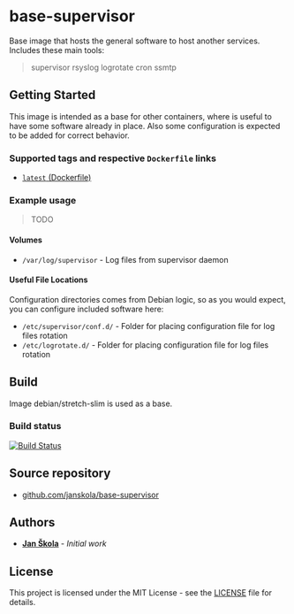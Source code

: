 # base-supervisor

Base image that hosts the general software to host another services. Includes these main tools:

> supervisor
> rsyslog
> logrotate
> cron
> ssmtp

## Getting Started

This image is intended as a base for other containers, where is useful to have some software already in place. Also some configuration is expected to be added for correct behavior.

### Supported tags and respective  `Dockerfile`  links

- [`latest`  (Dockerfile)](https://github.com/janskola/base-supervisor/blob/master/Dockerfile)

### Example usage

> TODO

#### Volumes

- `/var/log/supervisor` - Log files from supervisor daemon

#### Useful File Locations

Configuration directories comes from Debian logic, so as you would expect, you can configure included software here:

- `/etc/supervisor/conf.d/` - Folder for placing configuration file for log files rotation
- `/etc/logrotate.d/` - Folder for placing configuration file for log files rotation

## Build

Image debian/stretch-slim is used as a base.

### Build status

[![Build Status](https://dev.azure.com/docker-jsk/public/_apis/build/status/base-supervisor)](https://dev.azure.com/docker-jsk/public/_build/latest?definitionId=1)

## Source repository

- [github.com/janskola/base-supervisor](https://github.com/janskola/base-supervisor)

## Authors

- [**Jan Škola**]((https://github.com/janskola)) - *Initial work*

## License

This project is licensed under the MIT License - see the [LICENSE](https://github.com/janskola/base-supervisor/blob/master/LICENSE) file for details.